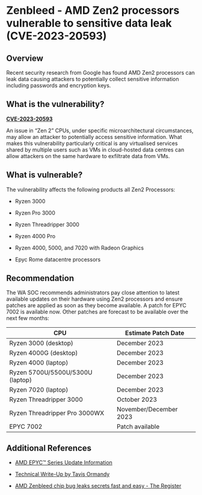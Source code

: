 # Zenbleed - AMD Zen2 processors vulnerable to sensitive data leak (CVE-2023-20593)

## Overview

Recent security research from Google has found AMD Zen2 processors can leak data causing attackers to potentially collect sensitive information including passwords and encryption keys.

## What is the vulnerability?

[**CVE-2023-20593**](https://nvd.nist.gov/vuln/detail/CVE-2023-20593)

An issue in “Zen 2” CPUs, under specific microarchitectural circumstances, may allow an attacker to potentially access sensitive information. What makes this vulnerability particularly critical is any virtualised services shared by multiple users such as VMs in cloud-hosted data centres can allow attackers on the same hardware to exfiltrate data from VMs.

## What is vulnerable?

The vulnerability affects the following products all Zen2 Processors:

- Ryzen 3000

- Ryzen Pro 3000

- Ryzen Threadripper 3000

- Ryzen 4000 Pro

- Ryzen 4000, 5000, and 7020 with Radeon Graphics

- Epyc Rome datacentre processors

## Recommendation

The WA SOC recommends administrators pay close attention to latest available updates on their hardware using Zen2 processors and ensure patches are applied as soon as they become available. A patch for EPYC 7002 is available now. Other patches are forecast to be available over the next few months:

| CPU | Estimate Patch Date | 
|---- |----------------|
| Ryzen 3000 (desktop) | December 2023 |
| Ryzen 4000G (desktop) | December 2023 | 
| Ryzen 4000 (laptop) | December 2023 |
| Ryzen 5700U/5500U/5300U (laptop) | December 2023 | 
| Ryzen 7020 (laptop) | December 2023 |
| Ryzen Threadripper 3000 | October 2023 | 
| Ryzen Threadripper Pro 3000WX | November/December 2023 |
| EPYC 7002 | Patch available | 

## Additional References

- [AMD EPYC™ Series Update Information](https://www.amd.com/en/resources/product-security/bulletin/amd-sb-7008.html)

- [Technical Write-Up by Tavis Ormandy](https://lock.cmpxchg8b.com/zenbleed.html)

- [AMD Zenbleed chip bug leaks secrets fast and easy - The Register](https://www.theregister.com/2023/07/24/amd_zenbleed_bug/)
